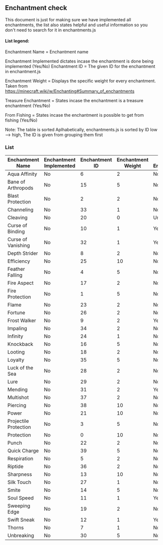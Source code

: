 ## Enchantment check

This document is just for making sure we have implemented all enchantments, the list also states helpful and useful information so you don't need to search for it in enchantments.js

#### List legend:

Enchantment Name = Enchantment name

Enchantment Implemented dictates incase the enchantment is done being implemented (Yes/No)
Enchantment ID = The given ID for the enchantment in enchantment.js

Enchantment Weight = Displays the specific weight for every enchantment. Taken from https://minecraft.wiki/w/Enchanting#Summary_of_enchantments

Treasure Enchantment = States incase the enchantment is a treasure enchantment (Yes/No)

From Fishing = States incase the enchantment is possible to get from fishing (Yes/No)

Note: The table is sorted Aplhabetically, enchantments.js is sorted by ID low --> high, The ID is given from grouping them first

### List

| Enchantment Name      | Enchantment Implemented | Enchantment ID | Enchantment Weight | Treasure Enchantment |
| --------------------- | ----------------------- | -------------- | ------------------ | -------------------- |
| Aqua Affinity         | No                      | 6              | 2                  | No                   |
| Bane of Arthropods    | No                      | 15             | 5                  | No                   |
| Blast Protection      | No                      | 2              | 2                  | No                   |
| Channeling            | No                      | 33             | 1                  | No                   |
| Cleaving              | No                      | 20             | 0                  | Unknown              |
| Curse of Binding      | No                      | 10             | 1                  | Yes                  |
| Curse of Vanishing    | No                      | 32             | 1                  | Yes                  |
| Depth Strider         | No                      | 8              | 2                  | No                   |
| Efficiency            | No                      | 25             | 10                 | No                   |
| Feather Falling       | No                      | 4              | 5                  | No                   |
| Fire Aspect           | No                      | 17             | 2                  | No                   |
| Fire Protection       | No                      | 1              | 5                  | No                   |
| Flame                 | No                      | 23             | 2                  | No                   |
| Fortune               | No                      | 26             | 2                  | No                   |
| Frost Walker          | No                      | 9              | 2                  | Yes                  |
| Impaling              | No                      | 34             | 2                  | No                   |
| Infinity              | No                      | 24             | 1                  | No                   |
| Knockback             | No                      | 16             | 5                  | No                   |
| Looting               | No                      | 18             | 2                  | No                   |
| Loyalty               | No                      | 35             | 5                  | No                   |
| Luck of the Sea       | No                      | 28             | 2                  | No                   |
| Lure                  | No                      | 29             | 2                  | No                   |
| Mending               | No                      | 31             | 2                  | Yes                  |
| Multishot             | No                      | 37             | 2                  | No                   |
| Piercing              | No                      | 38             | 10                 | No                   |
| Power                 | No                      | 21             | 10                 | No                   |
| Projectile Protection | No                      | 3              | 5                  | No                   |
| Protection            | No                      | 0              | 10                 | No                   |
| Punch                 | No                      | 22             | 2                  | No                   |
| Quick Charge          | No                      | 39             | 5                  | No                   |
| Respiration           | No                      | 5              | 2                  | No                   |
| Riptide               | No                      | 36             | 2                  | No                   |
| Sharpness             | No                      | 13             | 10                 | No                   |
| Silk Touch            | No                      | 27             | 1                  | No                   |
| Smite                 | No                      | 14             | 5                  | No                   |
| Soul Speed            | No                      | 11             | 1                  | Yes                  |
| Sweeping Edge         | No                      | 19             | 2                  | No                   |
| Swift Sneak           | No                      | 12             | 1                  | Yes                  |
| Thorns                | No                      | 7              | 1                  | No                   |
| Unbreaking            | No                      | 30             | 5                  | No                   |
